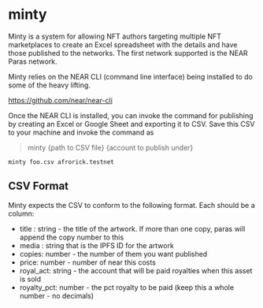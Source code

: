 # minty

Minty is a system for allowing NFT authors targeting multiple NFT marketplaces to create an Excel spreadsheet with the details and have those published to the networks. 
The first network supported is the NEAR Paras network.

Minty relies on the NEAR CLI (command line interface) being installed to do some of the heavy lifting. 

https://github.com/near/near-cli

Once the NEAR CLI is installed, you can invoke the command for publishing by creating an Excel or Google Sheet and exporting it to CSV. Save this CSV to your machine
and invoke the command as

> minty {path to CSV file} {account to publish under}

```
minty foo.csv afrorick.testnet
```

## CSV Format

Minty expects the CSV to conform to the following format. Each should be a column:

- title : string - the title of the artwork. If more than one copy, paras will append the copy number to this
- media : string that is the IPFS ID for the artwork
- copies: number - the number of them you want published
- price: number - number of near this costs
- royal_act: string - the account that will be paid royalties when this asset is sold
- royalty_pct: number - the pct royalty to be paid (keep this a whole number - no decimals)
